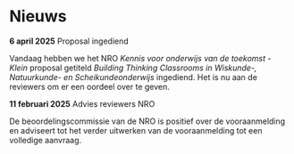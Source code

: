 # Nieuws

**6 april 2025** Proposal ingediend  

Vandaag hebben we het NRO *Kennis voor onderwijs van de toekomst - Klein* proposal getiteld *Building Thinking Classrooms in Wiskunde-, Natuurkunde- en Scheikundeonderwijs* ingediend. Het is nu aan de reviewers om er een oordeel over te geven.

**11 februari 2025** Advies reviewers NRO  

De beoordelingscommissie van de NRO is positief over de vooraanmelding en adviseert tot het verder uitwerken van de vooraanmelding tot een volledige aanvraag.